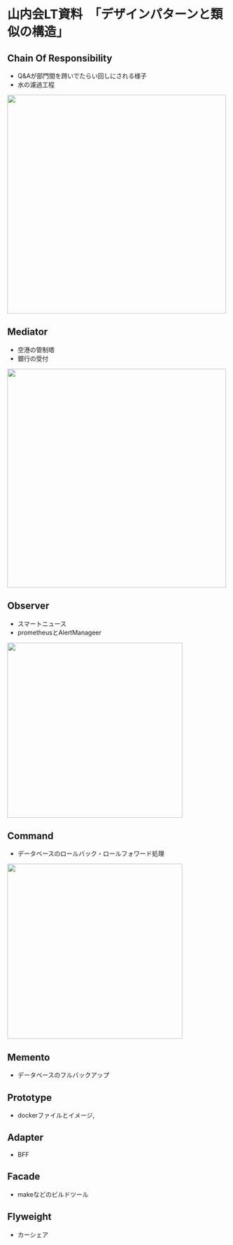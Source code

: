 # 山内会LT資料　「デザインパターンと類似の構造」

## Chain Of Responsibility
* Q&Aが部門間を跨いでたらい回しにされる様子
* 水の濾過工程
<img src="https://github.com/user-attachments/assets/7cc6d0d9-3fcb-426f-bf5f-5d84a9785d4e" width=500px>

## Mediator
* 空港の管制塔
* 銀行の受付
<img src="https://github.com/user-attachments/assets/c4f024c9-0f4e-4cd1-9fb4-706324630b53" width=500px>

## Observer
* スマートニュース
* prometheusとAlertManageer
<img src="https://github.com/user-attachments/assets/20c1ee5a-5191-493e-9885-d2ec00e913bc" width=400px>

## Command
* データベースのロールバック・ロールフォワード処理
<img src="https://github.com/user-attachments/assets/e5395755-c7ff-40b9-ab2c-3369900fd0bd" width=400px>

## Memento
* データベースのフルバックアップ

## Prototype
* dockerファイルとイメージ,

## Adapter
* BFF

## Facade
* makeなどのビルドツール

## Flyweight
* カーシェア
